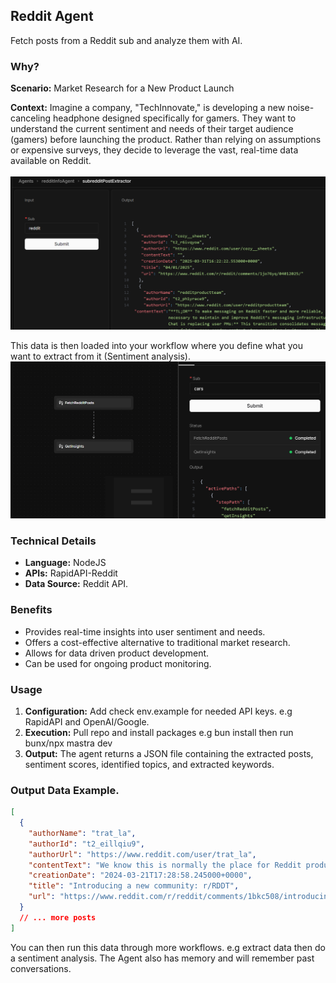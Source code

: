 ## Reddit Agent

Fetch posts from a Reddit sub and analyze them with AI.

### Why?

**Scenario:** Market Research for a New Product Launch

**Context:** Imagine a company, "TechInnovate," is developing a new noise-canceling headphone designed specifically for gamers. They want to understand the current sentiment and needs of their target audience (gamers) before launching the product. Rather than relying on assumptions or expensive surveys, they decide to leverage the vast, real-time data available on Reddit.
<br /> <br />
![Reddit Sub AI agent](fetcher.png)

This data is then loaded into your workflow where you define what you want to extract from it (Sentiment analysis). <br />
![Workflow example diagram](workflow.png)

### Technical Details

- **Language:** NodeJS
- **APIs:** RapidAPI-Reddit
- **Data Source:** Reddit API.

### Benefits

- Provides real-time insights into user sentiment and needs.
- Offers a cost-effective alternative to traditional market research.
- Allows for data driven product development.
- Can be used for ongoing product monitoring.

### Usage

1.  **Configuration:** Add check env.example for needed API keys. e.g RapidAPI and OpenAI/Google.
2.  **Execution:** Pull repo and install packages e.g bun install then run bunx/npx mastra dev
3.  **Output:** The agent returns a JSON file containing the extracted posts, sentiment scores, identified topics, and extracted keywords.

### Output Data Example.

```json
[
  {
    "authorName": "trat_la",
    "authorId": "t2_eillqiu9",
    "authorUrl": "https://www.reddit.com/user/trat_la",
    "contentText": "We know this is normally the place for Reddit product, platform, and ~~Oscar’s~~ updates, so if you want to see Reddit, Inc. investor-related news and content, head on over to r/RDDT. Spoiler alert: as a community, r/RDDT will have regulatory limitations and operate slightly differently ([lawyercat](https://i.redd.it/p6bk2mmlxjoc1.gif)).",
    "creationDate": "2024-03-21T17:28:58.245000+0000",
    "title": "Introducing a new community: r/RDDT",
    "url": "https://www.reddit.com/r/reddit/comments/1bkc508/introducing_a_new_community_rrddt/"
  }
  // ... more posts
]
```

You can then run this data through more workflows. e.g extract data then do a sentiment analysis. The Agent also has memory and will remember past conversations.
